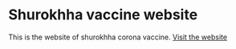 # Shurokhha vaccine website 
This is the website of shurokhha corona vaccine.
[Visit the website](https://mahabub013.github.io/Surokhha_website/)